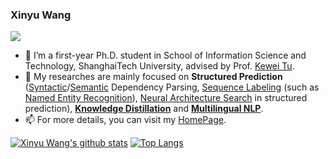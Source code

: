 ### Xinyu Wang

<!--
**wangxinyu0922/wangxinyu0922** is a ✨ _special_ ✨ repository because its `README.md` (this file) appears on your GitHub profile.

Here are some ideas to get you started:

- 🔭 I’m currently working on ...
- 🌱 I’m currently learning ...
- 👯 I’m looking to collaborate on ...
- 🤔 I’m looking for help with ...
- 💬 Ask me about ...
- 📫 How to reach me: ...
- 😄 Pronouns: ...
- ⚡ Fun fact: ...
-->

![](https://komarev.com/ghpvc/?username=wangxinyu0922)


- 🔭 I’m a first-year Ph.D. student in School of Information Science and Technology, ShanghaiTech University, advised by Prof. [Kewei Tu](http://faculty.sist.shanghaitech.edu.cn/faculty/tukw/).
- 🌱 My researches are mainly focused on **Structured Prediction** ([Syntactic](https://wangxinyu0922.github.io/publication/aacl-2020-second)/[Semantic](https://wangxinyu0922.github.io/publication/acl-2019-second) Dependency Parsing, [Sequence Labeling](https://wangxinyu0922.github.io/publication/emnlp-2020-ain) (such as [Named Entity Recognition](https://wangxinyu0922.github.io/publication/acl-2021-retrieval)), [Neural Architecture Search](https://wangxinyu0922.github.io/publication/acl-2021-ace) in structured prediction), [**Knowledge Distillation**](https://wangxinyu0922.github.io/publication/acl-2021-structural) and [**Multilingual NLP**](https://wangxinyu0922.github.io/publication/acl-2020-structure). 
- 📫 For more details, you can visit my [HomePage](wangxinyu0922.github.io).

[![Xinyu Wang's github stats](https://github-readme-stats.vercel.app/api?username=wangxinyu0922&orgs=Alibaba-NLP&count_private=true&theme=tokyonight&show_icons=true)](https://github.com/wangxinyu0922)
[![Top Langs](https://github-readme-stats.vercel.app/api/top-langs/?username=wangxinyu0922&theme=tokyonight&layout=compact)](https://github.com/wangxinyu0922)
